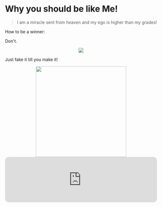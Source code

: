  
# **Why you should be like Me!**

>I am a miracle sent from heaven and my ego is higher than my grades!


How to be a winner:

Don't.
     
<p align="center"> <img src="https://i.pinimg.com/originals/74/c5/3b/74c53bd663df32539121d22bbb3a088d.jpg"/>
 
 
 Just fake it till you make it!
 


<p align="center"> <img src="https://i.pinimg.com/originals/3c/69/9f/3c699fd7ea16197f4704a4b3f7e831bb.jpg" width="300" 
      />
  
 



 


<iframe style="border-radius:12px" src="https://open.spotify.com/embed/track/5U5ToZKDyfVoXO9BUTVSuI?utm_source=generator" width="100%" frameBorder="0" allowfullscreen="" allow="autoplay; clipboard-write; encrypted-media; fullscreen; picture-in-picture" loading="lazy"></iframe>
